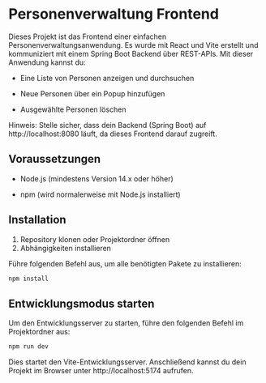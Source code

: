 # Personenverwaltung Frontend
Dieses Projekt ist das Frontend einer einfachen Personenverwaltungsanwendung. Es wurde mit React und Vite erstellt und kommuniziert mit einem Spring Boot Backend über REST-APIs. Mit dieser Anwendung kannst du:

- Eine Liste von Personen anzeigen und durchsuchen

- Neue Personen über ein Popup hinzufügen

- Ausgewählte Personen löschen

Hinweis: Stelle sicher, dass dein Backend (Spring Boot) auf http://localhost:8080 läuft, da dieses Frontend darauf zugreift.

## Voraussetzungen
- Node.js (mindestens Version 14.x oder höher)

- npm (wird normalerweise mit Node.js installiert)

## Installation
1. Repository klonen oder Projektordner öffnen
2. Abhängigkeiten installieren

Führe folgenden Befehl aus, um alle benötigten Pakete zu installieren:

```bash
npm install
```

## Entwicklungsmodus starten
Um den Entwicklungsserver zu starten, führe den folgenden Befehl im Projektordner aus:

```bash
npm run dev
```
Dies startet den Vite-Entwicklungsserver. Anschließend kannst du dein Projekt im Browser unter http://localhost:5174 aufrufen.

